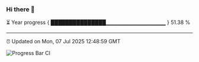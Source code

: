 ### Hi there 👋

⏳ Year progress { ███████████████▁▁▁▁▁▁▁▁▁▁▁▁▁▁▁ } 51.38 %

---

⏰ Updated on Mon, 07 Jul 2025 12:48:59 GMT

![Progress Bar CI](https://github.com/liununu/liununu/workflows/Progress%20Bar%20CI/badge.svg)
